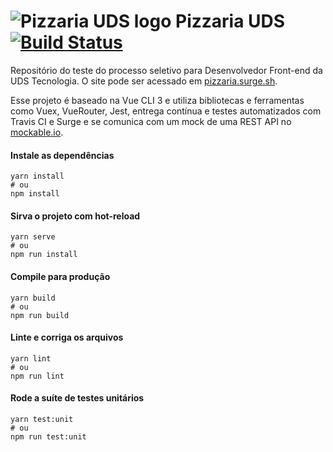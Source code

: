 # ![Pizzaria UDS logo](https://raw.githubusercontent.com/imdanielpiva/pizzaria-uds/c01a9d9bf8fc47d22f3c8b5369eaa5857bd1155e/public/img/icons/android-chrome-48x48.png) Pizzaria UDS [![Build Status](https://travis-ci.org/imdanielpiva/pizzaria-uds.svg?branch=master)](https://travis-ci.org/imdanielpiva/pizzaria-uds)

Repositório do teste do processo seletivo para Desenvolvedor Front-end da UDS Tecnologia. O site pode ser acessado em [pizzaria.surge.sh](https://pizzaria.surge.sh).

Esse projeto é baseado na Vue CLI 3 e utiliza bibliotecas e ferramentas como Vuex, VueRouter, Jest, entrega contínua e testes automatizados com Travis CI e Surge e se comunica com um mock de uma REST API no [mockable.io](https://mockable.io).

#### Instale as dependências
```
yarn install
# ou 
npm install
```

#### Sirva o projeto com hot-reload
```
yarn serve
# ou 
npm run install
```

#### Compile para produção
```
yarn build
# ou 
npm run build
```

#### Linte e corriga os arquivos
```
yarn lint
# ou 
npm run lint
```

#### Rode a suíte de testes unitários
```
yarn test:unit
# ou 
npm run test:unit
```
